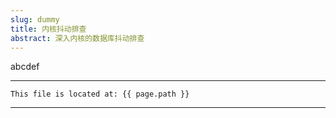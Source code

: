 ```yaml
---
slug: dummy
title: 内核抖动排查
abstract: 深入内核的数据库抖动排查
---
```



abcdef

---
```
This file is located at: {{ page.path }}
```
---